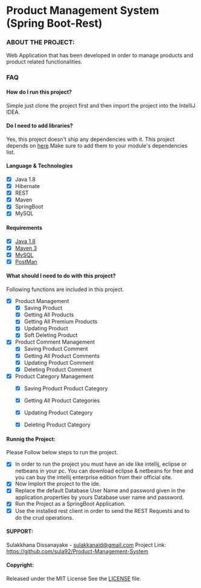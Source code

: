 # Product Management System (Spring Boot-Rest)

### ABOUT THE PROJECT:

Web Application that has been developed in order to manage products and product related functionalities.

### FAQ

####  How do I run this project?

Simple just clone the project first and then import the project into the IntelliJ IDEA.  

####  Do I need to add libraries?

Yes, this project doesn't ship any dependencies with it. 
This project depends on [here](pom.xml).Make sure to add them  to your module's dependencies list.  

####  Language & Technologies

- [x] Java 1.8
- [x] Hibernate 
- [x] REST
- [x] Maven
- [x] SpringBoot
- [x] MySQL

#### Requirements

- [x] [Java 1.8](https://www.oracle.com/java/technologies/javase/javase-jdk8-downloads.html)
- [x] [Maven 3](https://maven.apache.org/)
- [x] [MySQL](https://www.mysql.com/downloads/)
- [x] [PostMan](https://www.postman.com/downloads/)

####  What should I need to do with this project?
 

Following functions are included in this project.

- [x] Product Management
  - [x] Saving Product
  - [x] Getting All Products
  - [x] Getting All Premium Products 
  - [x] Updating Product
  - [x] Soft Deleting Product
  
- [x] Product Comment Management
  - [x] Saving Product Comment
  - [x] Getting All Product Comments
  - [x] Updating Product Comment
  - [x] Deleting Product Comment

- [x] Product Category Management
  - [x] Saving Product Product Category
  - [x] Getting All Product Categories
  - [x] Updating Product Category
  - [x] Deleting Product Category


#### Runnig the Project:

Please Follow below steps to run the project.

- [x] In order to run the project you must have an ide like intellij, eclipse or netbeans in your pc. You can download eclipse & netbeans for free and you can buy the intellij enterprise edition from their official site.
- [x] Now Implort the project to the ide.
- [x] Replace the default Database User Name and password given in the application.properties by yours Database user name and password.
- [x] Run the Project as a SpringBoot Application.
- [x] Use the installed rest client in order to send the REST Requests and to do the crud operations.
 
#### SUPPORT:

Sulakkhana Dissanayake - sulakkanaid@gmail.com
Project Link: https://github.com/sula92/Product-Management-System

#### Copyright:

Released under the MIT License See the [LICENSE](LICENSE) file.